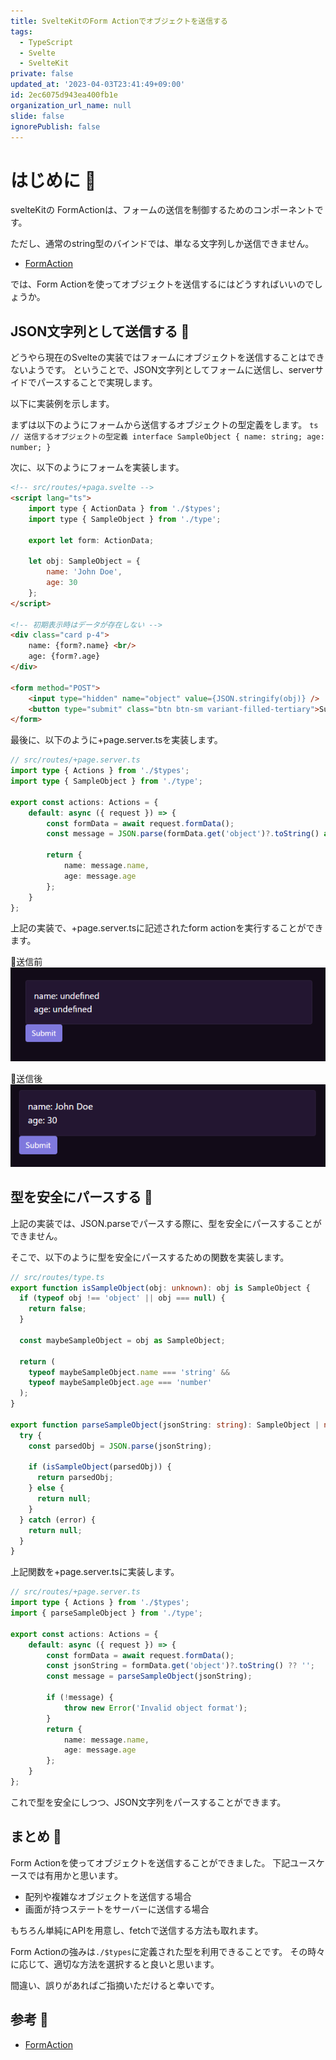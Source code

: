 ```yaml
---
title: SvelteKitのForm Actionでオブジェクトを送信する
tags:
  - TypeScript
  - Svelte
  - SvelteKit
private: false
updated_at: '2023-04-03T23:41:49+09:00'
id: 2ec6075d943ea400fb1e
organization_url_name: null
slide: false
ignorePublish: false
---
```

# はじめに 🐶

svelteKitの FormActionは、フォームの送信を制御するためのコンポーネントです。

ただし、通常のstring型のバインドでは、単なる文字列しか送信できません。
- [FormAction](https://kit.svelte.dev/docs/form-actions)

では、Form Actionを使ってオブジェクトを送信するにはどうすればいいのでしょうか。

## JSON文字列として送信する 🍉

どうやら現在のSvelteの実装ではフォームにオブジェクトを送信することはできないようです。
ということで、JSON文字列としてフォームに送信し、serverサイドでパースすることで実現します。

以下に実装例を示します。

まずは以下のようにフォームから送信するオブジェクトの型定義をします。
`ts
// 送信するオブジェクトの型定義
interface SampleObject {
  name: string;
  age: number;
}
`

次に、以下のようにフォームを実装します。

```html
<!-- src/routes/+paga.svelte -->
<script lang="ts">
	import type { ActionData } from './$types';
	import type { SampleObject } from './type';

	export let form: ActionData;

	let obj: SampleObject = {
		name: 'John Doe',
		age: 30
	};
</script>

<!-- 初期表示時はデータが存在しない -->
<div class="card p-4">
	name: {form?.name} <br/>
	age: {form?.age}
</div>

<form method="POST">
	<input type="hidden" name="object" value={JSON.stringify(obj)} />
	<button type="submit" class="btn btn-sm variant-filled-tertiary">Submit</button>
</form>

```

最後に、以下のように+page.server.tsを実装します。

```ts
// src/routes/+page.server.ts
import type { Actions } from './$types';
import type { SampleObject } from './type';

export const actions: Actions = {
	default: async ({ request }) => {
		const formData = await request.formData();
		const message = JSON.parse(formData.get('object')?.toString() as string) as SampleObject;

		return {
			name: message.name,
			age: message.age
		};
	}
};
```

上記の実装で、+page.server.tsに記述されたform actionを実行することができます。

🔽送信前
![Before request](https://raw.githubusercontent.com/TellMin/Qiita/main/before.png)

🔽送信後
![After request](https://raw.githubusercontent.com/TellMin/Qiita/main/after.png)

## 型を安全にパースする 📌

上記の実装では、JSON.parseでパースする際に、型を安全にパースすることができません。

そこで、以下のように型を安全にパースするための関数を実装します。

```ts
// src/routes/type.ts
export function isSampleObject(obj: unknown): obj is SampleObject {
  if (typeof obj !== 'object' || obj === null) {
    return false;
  }

  const maybeSampleObject = obj as SampleObject;

  return (
    typeof maybeSampleObject.name === 'string' &&
    typeof maybeSampleObject.age === 'number'
  );
}

export function parseSampleObject(jsonString: string): SampleObject | null {
  try {
    const parsedObj = JSON.parse(jsonString);

    if (isSampleObject(parsedObj)) {
      return parsedObj;
    } else {
      return null;
    }
  } catch (error) {
    return null;
  }
}

```

上記関数を+page.server.tsに実装します。

```ts
// src/routes/+page.server.ts
import type { Actions } from './$types';
import { parseSampleObject } from './type';

export const actions: Actions = {
	default: async ({ request }) => {
		const formData = await request.formData();
		const jsonString = formData.get('object')?.toString() ?? '';
		const message = parseSampleObject(jsonString);

		if (!message) {
			throw new Error('Invalid object format');
		}
		return {
			name: message.name,
			age: message.age
		};
	}
};
```

これで型を安全にしつつ、JSON文字列をパースすることができます。

## まとめ 🦀

Form Actionを使ってオブジェクトを送信することができました。
下記ユースケースでは有用かと思います。

- 配列や複雑なオブジェクトを送信する場合
- 画面が持つステートをサーバーに送信する場合

もちろん単純にAPIを用意し、fetchで送信する方法も取れます。

Form Actionの強みは`./$types`に定義された型を利用できることです。
その時々に応じて、適切な方法を選択すると良いと思います。

間違い、誤りがあればご指摘いただけると幸いです。

## 参考 🏺

- [FormAction](https://kit.svelte.dev/docs/form-actions)
